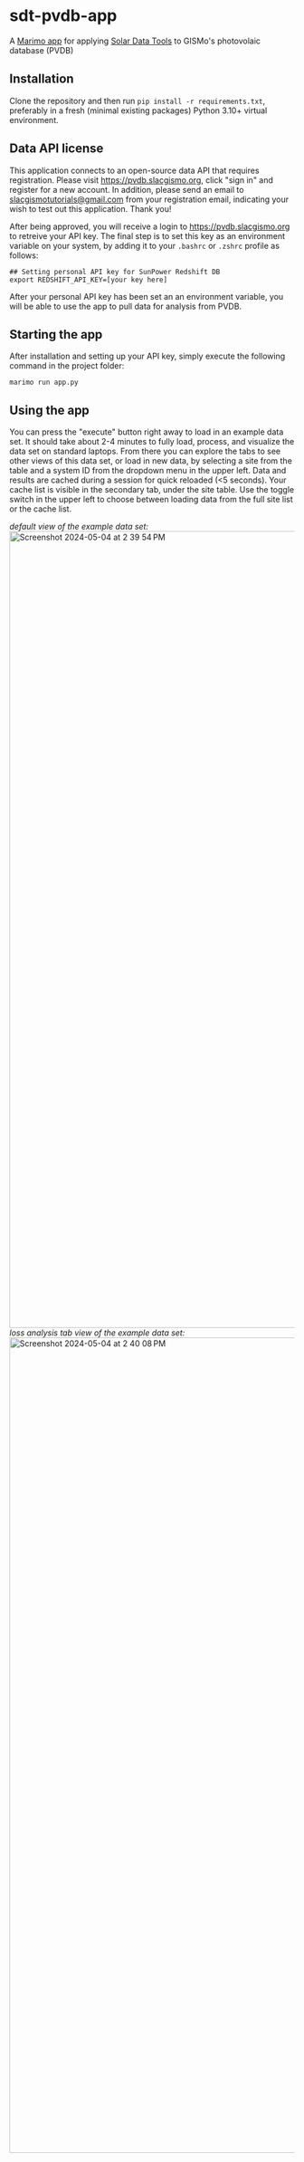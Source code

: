 # sdt-pvdb-app
A [Marimo app](https://marimo.io/?site) for applying [Solar Data Tools](https://github.com/slacgismo/solar-data-tools) to GISMo's photovolaic database (PVDB)

## Installation

Clone the repository and then run `pip install -r requirements.txt`, preferably in a fresh (minimal existing packages) Python 3.10+ virtual environment.

## Data API license

This application connects to an open-source data API that requires registration. Please visit https://pvdb.slacgismo.org, click "sign in" and register for a new account. In addition, please send an email to slacgismotutorials@gmail.com from your registration email, indicating your wish to test out this application. Thank you!

After being approved, you will receive a login to https://pvdb.slacgismo.org to retreive your API key. The final step is to set this key as an environment variable on your system, by adding it to your `.bashrc` or `.zshrc` profile as follows:

```
## Setting personal API key for SunPower Redshift DB
export REDSHIFT_API_KEY=[your key here]
```

After your personal API key has been set an an environment variable, you will be able to use the app to pull data for analysis from PVDB.

## Starting the app

After installation and setting up your API key, simply execute the following command in the project folder:

```
marimo run app.py
```

## Using the app

You can press the "execute" button right away to load in an example data set. It should take about 2-4 minutes to fully load, process, and visualize the data set on standard laptops. From there you can explore the tabs to see other views of this data set, or load in new data, by selecting a site from the table and a system ID from the dropdown menu in the upper left. Data and results are cached during a session for quick reloaded (<5 seconds). Your cache list is visible in the secondary tab, under the site table. Use the toggle switch in the upper left to choose between loading data from the full site list or the cache list.

_default view of the example data set:_
<img width="1408" alt="Screenshot 2024-05-04 at 2 39 54 PM" src="https://github.com/slacgismo/sdt-pvdb-app/assets/1463184/2845a029-2d56-4390-b409-cdf377a0e525">
_loss analysis tab view of the example data set:_
<img width="1441" alt="Screenshot 2024-05-04 at 2 40 08 PM" src="https://github.com/slacgismo/sdt-pvdb-app/assets/1463184/160df534-2fda-48a5-a9d2-793c8263447b">

